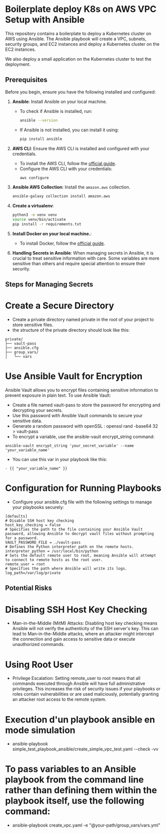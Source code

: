 # Boilerplate deploy K8s on AWS VPC Setup with Ansible

This repository contains a boilerplate to deploy a Kubernetes cluster on AWS using Ansible. The Ansible playbook will create a VPC, subnets, security groups, and EC2 instances and deploy a Kubernetes cluster on the EC2 instances.

We also deploy a small application on the Kubernetes cluster to test the deployment.

## Prerequisites

Before you begin, ensure you have the following installed and configured:

1. **Ansible**: Install Ansible on your local machine.

   - To check if Ansible is installed, run:
     ```bash
     ansible --version
     ```
   - If Ansible is not installed, you can install it using:
     ```bash
     pip install ansible
     ```

2. **AWS CLI**: Ensure the AWS CLI is installed and configured with your credentials.

   - To install the AWS CLI, follow the [official guide](https://docs.aws.amazon.com/cli/latest/userguide/install-cliv2.html).
   - Configure the AWS CLI with your credentials:
     ```bash
     aws configure
     ```

3. **Ansible AWS Collection**: Install the `amazon.aws` collection.

   ```bash
   ansible-galaxy collection install amazon.aws
   ```

4. **Create a virtualenv**:
   ```bash
   python3 -m venv venv
   source venv/bin/activate
   pip install -r requirements.txt
   ```
5. **Install Docker on your local machine.**:

   - To install Docker, follow the [official guide](https://docs.docker.com/get-docker/).

6. **Handling Secrets in Ansible**:
When managing secrets in Ansible, it is crucial to treat sensitive information with care. Some variables are more sensitive than others and require special attention to ensure their security.
## Steps for Managing Secrets
   # Create a Secure Directory
   - Create a private directory named private in the root of your project to store sensitive files.
   - the structure of the private directory should look like this:
   ```
   private/
   ├── vault-pass
   ├── ansible.cfg
   ├── group_vars/
   │   └── vars
   ```

   # Use Ansible Vault for Encryption
   Ansible Vault allows you to encrypt files containing sensitive information to prevent exposure in plain text. To use Ansible Vault:
   - Create a file named vault-pass to store the password for encrypting and decrypting your secrets.
   - Use this password with Ansible Vault commands to secure your sensitive data.
   - Generate a random password with openSSL : openssl rand -base64 32 > vault-pass
   -  To encrypt a variable, use the ansible-vault encrypt_string command:
   ```
   ansible-vault encrypt_string 'your_secret_variable' --name 'your_variable_name'
   ```
   - You can use this var in your playbook like this:
   ```
   - {{ "your_variable_name" }}
   ```
         
   # Configuration for Running Playbooks
   - Configure your ansible.cfg file with the following settings to manage your playbooks securely:
   ```
   [defaults]
   # Disable SSH host key checking
   host_key_checking = False
   # Specifies the path to the file containing your Ansible Vault password, allowing Ansible to decrypt vault files without prompting for a password.
   VAULT_PASSWORD_FILE = ./vault-pass
   # Defines the Python interpreter path on the remote hosts.
   interpreter_python = /usr/local/bin/python
   # Sets the default remote user to root, meaning Ansible will attempt to connect to remote hosts as the root user.
   remote_user = root
   # Specifies the path where Ansible will write its logs.
   log_path=/var/log/private
   ```

   ## Potential Risks
   # Disabling SSH Host Key Checking
   - Man-in-the-Middle (MitM) Attacks: Disabling host key checking means Ansible will not verify the authenticity of the SSH server's key. This can lead to Man-in-the-Middle attacks, where an attacker might intercept the connection and gain access to sensitive data or execute unauthorized commands.
   # Using Root User
   - Privilege Escalation: Setting remote_user to root means that all commands executed through Ansible will have full administrative privileges. This increases the risk of security issues if your playbooks or roles contain vulnerabilities or are used maliciously, potentially granting an attacker root access to the remote system.

# Execution d'un playbook ansible en mode simulation
- ansible-playbook simple_test_playbook_ansible/create_simple_vpc_test.yaml --check -vv

# To pass variables to an Ansible playbook from the command line rather than defining them within the playbook itself, use the following command:
- ansible-playbook create_vpc.yaml -e "@your-path/group_vars/vars.yml"